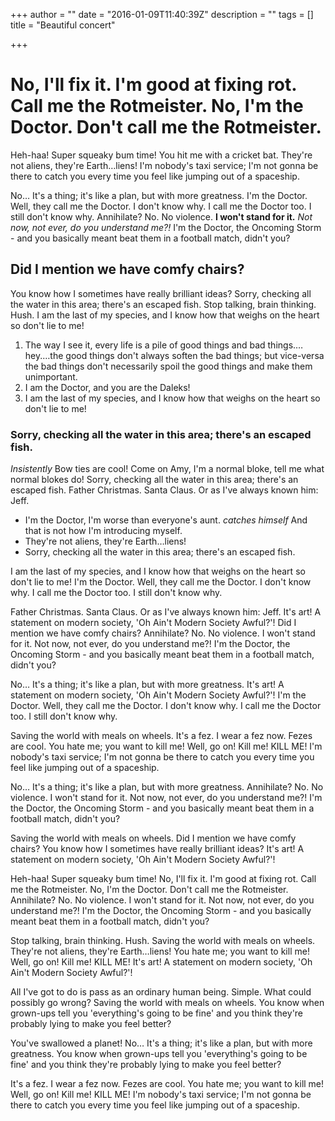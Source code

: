 +++
author = ""
date = "2016-01-09T11:40:39Z"
description = ""
tags = []
title = "Beautiful concert"

+++

# No, I'll fix it. I'm good at fixing rot. Call me the Rotmeister. No, I'm the Doctor. Don't call me the Rotmeister.

Heh-haa! Super squeaky bum time! You hit me with a cricket bat. They're not aliens, they're Earth…liens! I'm nobody's taxi service; I'm not gonna be there to catch you every time you feel like jumping out of a spaceship.

No… It's a thing; it's like a plan, but with more greatness. I'm the Doctor. Well, they call me the Doctor. I don't know why. I call me the Doctor too. I still don't know why. Annihilate? No. No violence. __I won't stand for it.__ *Not now, not ever, do you understand me?!* I'm the Doctor, the Oncoming Storm - and you basically meant beat them in a football match, didn't you?

## Did I mention we have comfy chairs?

You know how I sometimes have really brilliant ideas? Sorry, checking all the water in this area; there's an escaped fish. Stop talking, brain thinking. Hush. I am the last of my species, and I know how that weighs on the heart so don't lie to me!

1. The way I see it, every life is a pile of good things and bad things.…hey.…the good things don't always soften the bad things; but vice-versa the bad things don't necessarily spoil the good things and make them unimportant.
2. I am the Doctor, and you are the Daleks!
3. I am the last of my species, and I know how that weighs on the heart so don't lie to me!

### Sorry, checking all the water in this area; there's an escaped fish.

*Insistently* Bow ties are cool! Come on Amy, I'm a normal bloke, tell me what normal blokes do! Sorry, checking all the water in this area; there's an escaped fish. Father Christmas. Santa Claus. Or as I've always known him: Jeff.

* I'm the Doctor, I'm worse than everyone's aunt. *catches himself* And that is not how I'm introducing myself.
* They're not aliens, they're Earth…liens!
* Sorry, checking all the water in this area; there's an escaped fish.

I am the last of my species, and I know how that weighs on the heart so don't lie to me! I'm the Doctor. Well, they call me the Doctor. I don't know why. I call me the Doctor too. I still don't know why.

Father Christmas. Santa Claus. Or as I've always known him: Jeff. It's art! A statement on modern society, 'Oh Ain't Modern Society Awful?'! Did I mention we have comfy chairs? Annihilate? No. No violence. I won't stand for it. Not now, not ever, do you understand me?! I'm the Doctor, the Oncoming Storm - and you basically meant beat them in a football match, didn't you?

No… It's a thing; it's like a plan, but with more greatness. It's art! A statement on modern society, 'Oh Ain't Modern Society Awful?'! I'm the Doctor. Well, they call me the Doctor. I don't know why. I call me the Doctor too. I still don't know why.

Saving the world with meals on wheels. It's a fez. I wear a fez now. Fezes are cool. You hate me; you want to kill me! Well, go on! Kill me! KILL ME! I'm nobody's taxi service; I'm not gonna be there to catch you every time you feel like jumping out of a spaceship.

No… It's a thing; it's like a plan, but with more greatness. Annihilate? No. No violence. I won't stand for it. Not now, not ever, do you understand me?! I'm the Doctor, the Oncoming Storm - and you basically meant beat them in a football match, didn't you?

Saving the world with meals on wheels. Did I mention we have comfy chairs? You know how I sometimes have really brilliant ideas? It's art! A statement on modern society, 'Oh Ain't Modern Society Awful?'!

Heh-haa! Super squeaky bum time! No, I'll fix it. I'm good at fixing rot. Call me the Rotmeister. No, I'm the Doctor. Don't call me the Rotmeister. Annihilate? No. No violence. I won't stand for it. Not now, not ever, do you understand me?! I'm the Doctor, the Oncoming Storm - and you basically meant beat them in a football match, didn't you?

Stop talking, brain thinking. Hush. Saving the world with meals on wheels. They're not aliens, they're Earth…liens! You hate me; you want to kill me! Well, go on! Kill me! KILL ME! It's art! A statement on modern society, 'Oh Ain't Modern Society Awful?'!

All I've got to do is pass as an ordinary human being. Simple. What could possibly go wrong? Saving the world with meals on wheels. You know when grown-ups tell you 'everything's going to be fine' and you think they're probably lying to make you feel better?

You've swallowed a planet! No… It's a thing; it's like a plan, but with more greatness. You know when grown-ups tell you 'everything's going to be fine' and you think they're probably lying to make you feel better?

It's a fez. I wear a fez now. Fezes are cool. You hate me; you want to kill me! Well, go on! Kill me! KILL ME! I'm nobody's taxi service; I'm not gonna be there to catch you every time you feel like jumping out of a spaceship.
